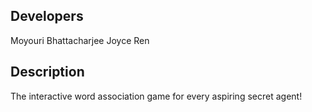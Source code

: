 ## Developers

Moyouri Bhattacharjee
Joyce Ren

## Description

<link to project deployment site>
The interactive word association game for every aspiring secret agent!
